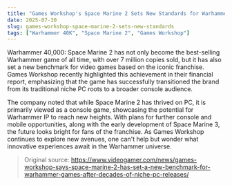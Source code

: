 ```yaml
---
title: "Games Workshop's Space Marine 2 Sets New Standards for Warhammer Games"
date: 2025-07-30
slug: games-workshop-space-marine-2-sets-new-standards
tags: ["Warhammer 40K", "Space Marine 2", "Games Workshop"]
---
```


Warhammer 40,000: Space Marine 2 has not only become the best-selling Warhammer game of all time, with over 7 million copies sold, but it has also set a new benchmark for video games based on the iconic franchise. Games Workshop recently highlighted this achievement in their financial report, emphasizing that the game has successfully transitioned the brand from its traditional niche PC roots to a broader console audience.

The company noted that while Space Marine 2 has thrived on PC, it is primarily viewed as a console game, showcasing the potential for Warhammer IP to reach new heights. With plans for further console and mobile opportunities, along with the early development of Space Marine 3, the future looks bright for fans of the franchise. As Games Workshop continues to explore new avenues, one can't help but wonder what innovative experiences await in the Warhammer universe.

> Original source: https://www.videogamer.com/news/games-workshop-says-space-marine-2-has-set-a-new-benchmark-for-warhammer-games-after-decades-of-niche-pc-releases/